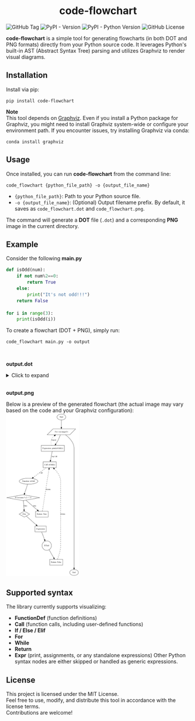 <h1 align="center">code-flowchart</h1>
<img alt="GitHub Tag" src="https://img.shields.io/github/v/tag/16st58/code-flowchart"> <img alt="PyPI - Version" src="https://img.shields.io/pypi/v/code-flowchart"> <img alt="PyPI - Python Version" src="https://img.shields.io/pypi/pyversions/code_flowchart"> <img alt="GitHub License" src="https://img.shields.io/github/license/16st58/code_flowchart">


**code-flowchart** is a simple tool for generating flowcharts (in both DOT and PNG formats) directly from your Python source code. It leverages Python's built-in AST (Abstract Syntax Tree) parsing and utilizes Graphviz to render visual diagrams.


## Installation
Install via pip:
```shell
pip install code-flowchart
```
**Note**  
This tool depends on [Graphviz](https://graphviz.org/). Even if you install a Python package for Graphviz, you might need to install Graphviz system-wide or configure your environment path. If you encounter issues, try installing Graphviz via conda:
```shell
conda install graphviz
```

## Usage
Once installed, you can run **code-flowchart** from the command line:
```shell
code_flowchart {python_file_path} -o {output_file_name}
```
* `{python_file_path}`: Path to your Python source file.
* `-o {output_file_name}`: (Optional) Output filename prefix.
By default, it saves as `code_flowchart.dot` and `code_flowchart.png`.

The command will generate a **DOT** file (`.dot`) and a corresponding **PNG** image in the current directory.

## Example
Consider the following **main.py**
```python
def isOdd(num):
    if not num%2==0:
        return True
    else:
        print("It's not odd!!!")
    return False

for i in range(3):
    print(isOdd(i))
```
To create a flowchart (DOT + PNG), simply run:
```shell
code_flowchart main.py -o output
```
<br>

**output.dot**
<details>
<summary>Click to expand</summary>

```dot
digraph {
	rankdir=TB
	nodesep=0.5 ranksep=0.75
	dpi=300 size="10,10"
{rank=source; "start_1";}{rank=same; "for_2";}{rank=same; "expr_3";}{rank=same; "call_4";}{rank=same; "function_5";}{rank=same; "if_6";}{rank=same; "return_7";}{rank=same; "else_8";}{rank=same; "return_9";}{rank=same; "if_end_10";}	return_7 -> call_4 [label=Return color=black fontsize=10 style=dashed]
	return_9 -> call_4 [label=Return color=black fontsize=10 style=dashed]
{rank=sink; "end_11";}	subgraph cluster_functions {
		color=green fontsize=16 label=Functions style=dashed
		function_5 [label="Function: isOdd" fontsize=12 shape=ellipse]
		if_6 [label="If: num % 2 == 0" fontsize=12 shape=diamond]
		function_5 -> if_6 [label="" color=black fontsize=10 style=solid]
		return_7 [label="Return: \"It's not odd!!!\"" fontsize=12 shape=box]
		if_6 -> return_7 [label=True color=black fontsize=10 style=solid]
		else_8 [label=Else fontsize=12 shape=diamond]
		if_6 -> else_8 [label=False color=black fontsize=10 style=solid]
		return_9 [label="Return: \"It's odd!!!\"" fontsize=12 shape=box]
		else_8 -> return_9 [label="" color=black fontsize=10 style=solid]
		if_end_10 [label="If End" fontsize=12 shape=circle]
	}
	subgraph cluster_main {
		color=blue fontsize=16 label="Main Code" style=dashed
		start_1 [label=Start fontsize=12 shape=ellipse]
		for_2 [label="For: i in range(3)" fontsize=12 shape=box]
		start_1 -> for_2 [label="" color=black fontsize=10 style=solid]
		expr_3 [label="Expression: print(isOdd(i))" fontsize=12 shape=box]
		for_2 -> expr_3 [label="" color=black fontsize=10 style=solid]
		call_4 [label="Call: isOdd(i)" fontsize=12 shape=box]
		expr_3 -> call_4 [label="Arg Call" color=black fontsize=10 style=solid]
		call_4 -> function_5 [label=Call color=black fontsize=10 style=dashed]
		expr_3 -> for_2 [label=Repeat color=black fontsize=10 style=dotted]
		end_11 [label=End fontsize=12 shape=ellipse]
		for_2 -> end_11 [label="" color=black fontsize=10 style=solid]
	}
}
```
</details>
<br>

**output.png**

Below is a preview of the generated flowchart (the actual image may vary based on the code and your Graphviz configuration):
<img src="output.png" width="200"/>

## Supported syntax
The library currently supports visualizing:
* **FunctionDef** (function definitions)
* **Call** (function calls, including user-defined functions)
* **If / Else / Elif**
* **For**
* **While**
* **Return**
* **Expr** (print, assignments, or any standalone expressions)
Other Python syntax nodes are either skipped or handled as generic expressions.

## License
This project is licensed under the MIT License.  
Feel free to use, modify, and distribute this tool in accordance with the license terms.  
Contributions are welcome!